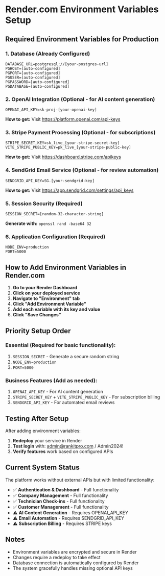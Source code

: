 # Render.com Environment Variables Setup

## Required Environment Variables for Production

### 1. Database (Already Configured)
```
DATABASE_URL=postgresql://[your-postgres-url]
PGHOST=[auto-configured]
PGPORT=[auto-configured]
PGUSER=[auto-configured]
PGPASSWORD=[auto-configured]
PGDATABASE=[auto-configured]
```

### 2. OpenAI Integration (Optional - for AI content generation)
```
OPENAI_API_KEY=sk-proj-[your-openai-key]
```
**How to get:** Visit https://platform.openai.com/api-keys

### 3. Stripe Payment Processing (Optional - for subscriptions)
```
STRIPE_SECRET_KEY=sk_live_[your-stripe-secret-key]
VITE_STRIPE_PUBLIC_KEY=pk_live_[your-stripe-public-key]
```
**How to get:** Visit https://dashboard.stripe.com/apikeys

### 4. SendGrid Email Service (Optional - for review automation)
```
SENDGRID_API_KEY=SG.[your-sendgrid-key]
```
**How to get:** Visit https://app.sendgrid.com/settings/api_keys

### 5. Session Security (Required)
```
SESSION_SECRET=[random-32-character-string]
```
**Generate with:** `openssl rand -base64 32`

### 6. Application Configuration (Required)
```
NODE_ENV=production
PORT=5000
```

## How to Add Environment Variables in Render.com

1. **Go to your Render Dashboard**
2. **Click on your deployed service**
3. **Navigate to "Environment" tab**
4. **Click "Add Environment Variable"**
5. **Add each variable with its key and value**
6. **Click "Save Changes"**

## Priority Setup Order

### Essential (Required for basic functionality):
1. `SESSION_SECRET` - Generate a secure random string
2. `NODE_ENV=production`
3. `PORT=5000`

### Business Features (Add as needed):
1. `OPENAI_API_KEY` - For AI content generation
2. `STRIPE_SECRET_KEY` + `VITE_STRIPE_PUBLIC_KEY` - For subscription billing
3. `SENDGRID_API_KEY` - For automated email reviews

## Testing After Setup

After adding environment variables:
1. **Redeploy** your service in Render
2. **Test login** with: admin@rankitpro.com / Admin2024!
3. **Verify features** work based on configured APIs

## Current System Status

The platform works without external APIs but with limited functionality:
- ✅ **Authentication & Dashboard** - Full functionality
- ✅ **Company Management** - Full functionality  
- ✅ **Technician Check-ins** - Full functionality
- ✅ **Customer Management** - Full functionality
- ⚠️ **AI Content Generation** - Requires OPENAI_API_KEY
- ⚠️ **Email Automation** - Requires SENDGRID_API_KEY
- ⚠️ **Subscription Billing** - Requires STRIPE keys

## Notes

- Environment variables are encrypted and secure in Render
- Changes require a redeploy to take effect
- Database connection is automatically configured by Render
- The system gracefully handles missing optional API keys